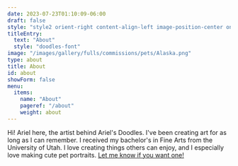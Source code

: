 ```yaml
---
date: 2023-07-23T01:10:09-06:00
draft: false
style: "style2 orient-right content-align-left image-position-center onscroll-image-fade-in"
titleEntry:
  text: "About"
  style: "doodles-font"
image: "/images/gallery/fulls/commissions/pets/Alaska.png"
type: about
title: About
id: about
showForm: false
menu:
  items:
    name: "About"
    pageref: "/about"
    weight: about
---
```

Hi! Ariel here, the artist behind Ariel's Doodles. I've been creating art for as long as I can remember. I received my bachelor's in Fine Arts from the University of Utah. I love creating things others can enjoy, and I especially love making cute pet portraits. <a href="/commissions">Let me know if you want one!</a>
